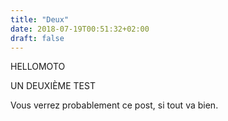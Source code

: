 ```yaml
---
title: "Deux"
date: 2018-07-19T00:51:32+02:00
draft: false
---
```


HELLOMOTO

UN DEUXIÈME TEST

Vous verrez probablement ce post, si tout va bien.